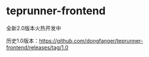 # teprunner-frontend

全新2.0版本火热开发中

历史1.0版本：https://github.com/dongfanger/teprunner-frontend/releases/tag/1.0

